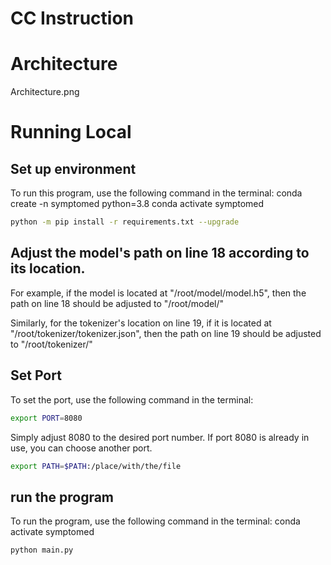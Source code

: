 # CC Instruction

# Architecture
Architecture.png

# Running Local

## Set up environment
To run this program, use the following command in the terminal:
conda create -n symptomed python=3.8
conda activate symptomed

```bash
python -m pip install -r requirements.txt --upgrade
```


## Adjust the model's path on line 18 according to its location.

For example, if the model is located at "/root/model/model.h5", then the path on line 18 should be adjusted to "/root/model/"

Similarly, for the tokenizer's location on line 19, if it is located at "/root/tokenizer/tokenizer.json",
then the path on line 19 should be adjusted to "/root/tokenizer/"



## Set Port
To set the port, use the following command in the terminal:

```bash
export PORT=8080
```
Simply adjust 8080 to the desired port number. If port 8080 is already in use, you can choose another port.

```bash
export PATH=$PATH:/place/with/the/file
```


## run the program
To run the program, use the following command in the terminal:
conda activate symptomed

```bash
python main.py
```
